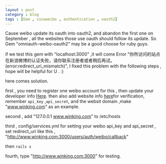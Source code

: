 ```yaml
---
layout : post
category : blog
tags : [Gem , sinaweibo , authentication , oauth2]
---
```


Cause weibo update its oauth into oauth2, and abandon the first one on September , all the websites those use oauth should follow its update. So Gem "omniauth-weibo-oauth2"
may be a good choose for ruby guys. 

if we test this gem with "localhost:3000" ,it will come Error "你所访问的站点在新浪微博的认证失败，请你联系注册者或者稍后再试。(error:redirect_uri_mismatch)",  I fixed this problem with the following steps , hope will be helpful for U . :)

 here comes solution. 

first , you need to register one weibo account for this , then update your developer info <a href = "http://open.weibo.com/developers/basicinfo">Here</a>.
then also add website info <a href = "http://open.weibo.com/webmaster/add">here</a>for verification, remember `api_key` ,`api_secret`, and the websit domain ,make "www.winking.com" as an example.

second , add "127.0.0.1 www.winking.com" to /etc/hosts

third , config/services.yml for setting your weibo api_key and api_secret , set redirect_uri like this , "http://www.winking.com:3000/users/auth/weibo/callback"

then `rails s`

fourth, type "http://www.winking.com:3000" for testing.
